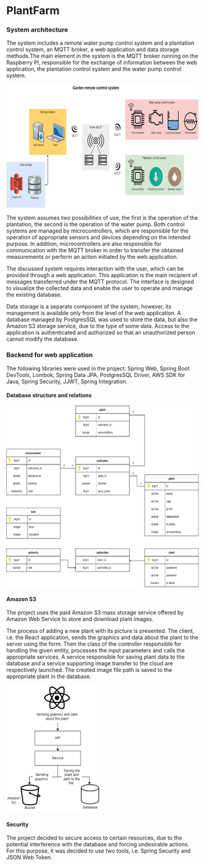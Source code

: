 # PlantFarm
### System architecture
The system includes a remote water pump control system and a plantation control system, an MQTT broker, a web application and data storage methods.The main element in the system is the MQTT broker running on the Raspberry PI, responsible for the exchange of information between the web application, the plantation control system and the water pump control system.

<img src="/Architecture.png" width="720" height="324">

The system assumes two possibilities of use, the first is the operation of the plantation, the second is the operation of the water pump. Both control systems are managed by microcontrollers, which are responsible for the operation of appropriate sensors and devices depending on the intended purpose.
In addition, microcontrollers are also responsible for communication with the MQTT broker in order to transfer the obtained measurements or perform an action initiated by the web application.

The discussed system requires interaction with the user, which can be provided through a web application. This application is the main recipient of messages transferred under the MQTT protocol. The interface is designed to visualize the collected data and enable the user to operate and manage the existing database.

Data storage is a separate component of the system, however, its management is available only from the level of the web application. A database managed by PostgresSQL was used to store the data, but also the Amazon S3 storage service, due to the type of some data. Access to the application is authenticated and authorized so that an unauthorized person cannot modify the database.

### Backend for web application
The following libraries were used in the project: Spring Web, Spring Boot DevTools, Lombok, Spring Data JPA, PostgresSQL Driver, AWS SDK for Java, Spring Security, JJWT, Spring Integration.


#### Database structure and relations
<img src="/schemat.png" width="666" height="474">

#### Amazon S3
The project uses the paid Amazon S3 mass storage service offered by Amazon Web Service to store and download plant images. 

The process of adding a new plant with its picture is presented. The client, i.e. the React application, sends the graphics and data about the plant to the server using the form. Then the class of the controller responsible for handling the given entity, processes the input parameters and calls the appropriate services. A service responsible for saving plant data to the database and a service supporting image transfer to the cloud are respectively launched. The created image file path is saved to the appropriate plant in the database.

<img src="/amazon.png" width="250" height="333">

#### Security
The project decided to secure access to certain resources, due to the potential interference with the database and forcing undesirable actions. For this purpose, it was decided to use two tools, i.e. Spring Security and JSON Web Token.
